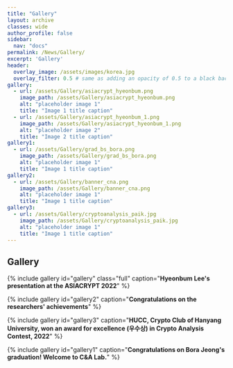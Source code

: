 ```yaml
---
title: "Gallery"
layout: archive
classes: wide
author_profile: false
sidebar:
  nav: "docs"
permalink: /News/Gallery/
excerpt: 'Gallery'
header:
  overlay_image: /assets/images/korea.jpg
  overlay_filter: 0.5 # same as adding an opacity of 0.5 to a black background
gallery:
  - url: /assets/Gallery/asiacrypt_hyeonbum.png
    image_path: /assets/Gallery/asiacrypt_hyeonbum.png
    alt: "placeholder image 1"
    title: "Image 1 title caption"
  - url: /assets/Gallery/asiacrypt_hyeonbum_1.png
    image_path: /assets/Gallery/asiacrypt_hyeonbum_1.png
    alt: "placeholder image 2"
    title: "Image 2 title caption"
gallery1:
  - url: /assets/Gallery/grad_bs_bora.png
    image_path: /assets/Gallery/grad_bs_bora.png
    alt: "placeholder image 1"
    title: "Image 1 title caption"
gallery2:
  - url: /assets/Gallery/banner_cna.png
    image_path: /assets/Gallery/banner_cna.png
    alt: "placeholder image 1"
    title: "Image 1 title caption"
gallery3:
  - url: /assets/Gallery/cryptoanalysis_paik.jpg
    image_path: /assets/Gallery/cryptoanalysis_paik.jpg
    alt: "placeholder image 1"
    title: "Image 1 title caption"
---
```


## Gallery
    
{% include gallery id="gallery" class="full" caption="**Hyeonbum Lee's presentation at the ASIACRYPT 2022**" %}

{% include gallery id="gallery2" caption="**Congratulations on the researchers' achievements**" %}

{% include gallery id="gallery3" caption="**HUCC, Crypto Club of Hanyang University, won an award for excellence (우수상) in Crypto Analysis Contest, 2022**" %}

{% include gallery id="gallery1" caption="**Congratulations on Bora Jeong's graduation! Welcome to C&A Lab.**" %}


